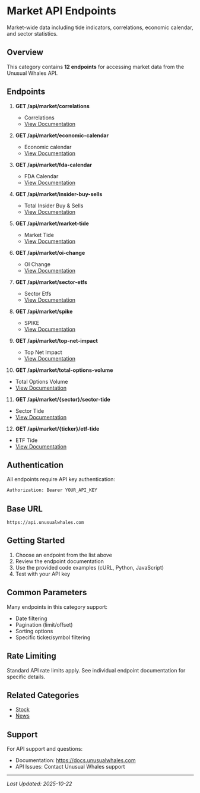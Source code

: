 # Market API Endpoints

Market-wide data including tide indicators, correlations, economic calendar, and sector statistics.

## Overview

This category contains **12 endpoints** for accessing market data from the Unusual Whales API.

## Endpoints

1. **GET /api/market/correlations**
   - Correlations
   - [View Documentation](./market-correlations.md)

2. **GET /api/market/economic-calendar**
   - Economic calendar
   - [View Documentation](./economic-calendar.md)

3. **GET /api/market/fda-calendar**
   - FDA Calendar
   - [View Documentation](./fda-calendar.md)

4. **GET /api/market/insider-buy-sells**
   - Total Insider Buy & Sells
   - [View Documentation](./insider-buy-sells.md)

5. **GET /api/market/market-tide**
   - Market Tide
   - [View Documentation](./market-tide.md)

6. **GET /api/market/oi-change**
   - OI Change
   - [View Documentation](./oi-change.md)

7. **GET /api/market/sector-etfs**
   - Sector Etfs
   - [View Documentation](./sector-etfs.md)

8. **GET /api/market/spike**
   - SPIKE
   - [View Documentation](./spike.md)

9. **GET /api/market/top-net-impact**
   - Top Net Impact
   - [View Documentation](./top-net-impact.md)

10. **GET /api/market/total-options-volume**
   - Total Options Volume
   - [View Documentation](./total-options-volume.md)

11. **GET /api/market/{sector}/sector-tide**
   - Sector Tide
   - [View Documentation](./sector-tide.md)

12. **GET /api/market/{ticker}/etf-tide**
   - ETF Tide
   - [View Documentation](./etf-tide.md)


## Authentication

All endpoints require API key authentication:

```bash
Authorization: Bearer YOUR_API_KEY
```

## Base URL

```
https://api.unusualwhales.com
```

## Getting Started

1. Choose an endpoint from the list above
2. Review the endpoint documentation
3. Use the provided code examples (cURL, Python, JavaScript)
4. Test with your API key

## Common Parameters

Many endpoints in this category support:
- Date filtering
- Pagination (limit/offset)
- Sorting options
- Specific ticker/symbol filtering

## Rate Limiting

Standard API rate limits apply. See individual endpoint documentation for specific details.

## Related Categories

- [Stock](../stock/README.md)
- [News](../news/README.md)

## Support

For API support and questions:
- Documentation: https://docs.unusualwhales.com
- API Issues: Contact Unusual Whales support

---

*Last Updated: 2025-10-22*
